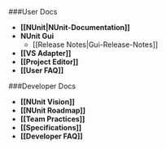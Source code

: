 ###User Docs

* **[[NUnit|NUnit-Documentation]]**
* **NUnit Gui**
  * [[Release Notes|Gui-Release-Notes]]
* **[[VS Adapter]]**
* **[[Project Editor]]**
* **[[User FAQ]]**

###Developer  Docs

 * **[[NUnit Vision]]**
 * **[[NUnit Roadmap]]**
 * **[[Team Practices]]**
 * **[[Specifications]]**
 * **[[Developer FAQ]]**

